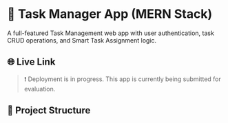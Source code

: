 # 🧠 Task Manager App (MERN Stack)

A full-featured Task Management web app with user authentication, task CRUD operations, and Smart Task Assignment logic.

## 🌐 Live Link

> ❗ Deployment is in progress. This app is currently being submitted for evaluation.

## 📂 Project Structure

